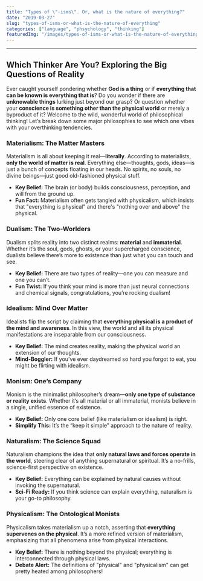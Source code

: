 ```yaml
---
title: "Types of \"-isms\". Or, what is the nature of everything?"
date: "2019-03-27"
slug: "types-of-isms-or-what-is-the-nature-of-everything"
categories: ["language", "phsychology", "thinking"]
featuredImg: "/images/types-of-isms-or-what-is-the-nature-of-everything-featured.jpeg"
---
```

---

## **Which Thinker Are You? Exploring the Big Questions of Reality**


Ever caught yourself pondering whether **God is a thing** or if **everything that can be known is everything that is**? Do you wonder if there are **unknowable things** lurking just beyond our grasp? Or question whether your **conscience is something other than the physical world** or merely a byproduct of it? Welcome to the wild, wonderful world of philosophical thinking! Let’s break down some major philosophies to see which one vibes with your overthinking tendencies.

### **Materialism: The Matter Masters**
Materialism is all about keeping it real—**literally**. According to materialists, **only the world of matter is real**. Everything else—thoughts, gods, ideas—is just a bunch of concepts floating in our heads. No spirits, no souls, no divine beings—just good old-fashioned physical stuff.

- **Key Belief:** The brain (or body) builds consciousness, perception, and will from the ground up.
- **Fun Fact:** Materialism often gets tangled with physicalism, which insists that "everything is physical" and there's "nothing over and above" the physical.

### **Dualism: The Two-Worlders**
Dualism splits reality into two distinct realms: **material** and **immaterial**. Whether it’s the soul, gods, ghosts, or your supercharged conscience, dualists believe there’s more to existence than just what you can touch and see.

- **Key Belief:** There are two types of reality—one you can measure and one you can’t.
- **Fun Twist:** If you think your mind is more than just neural connections and chemical signals, congratulations, you’re rocking dualism!

### **Idealism: Mind Over Matter**
Idealists flip the script by claiming that **everything physical is a product of the mind and awareness**. In this view, the world and all its physical manifestations are inseparable from our consciousness.

- **Key Belief:** The mind creates reality, making the physical world an extension of our thoughts.
- **Mind-Boggler:** If you’ve ever daydreamed so hard you forgot to eat, you might be flirting with idealism.

### **Monism: One’s Company**
Monism is the minimalist philosopher’s dream—**only one type of substance or reality exists**. Whether it’s all material or all immaterial, monists believe in a single, unified essence of existence.

- **Key Belief:** Only one core belief (like materialism or idealism) is right.
- **Simplify This:** It’s the “keep it simple” approach to the nature of reality.

### **Naturalism: The Science Squad**
Naturalism champions the idea that **only natural laws and forces operate in the world**, steering clear of anything supernatural or spiritual. It’s a no-frills, science-first perspective on existence.

- **Key Belief:** Everything can be explained by natural causes without invoking the supernatural.
- **Sci-Fi Ready:** If you think science can explain everything, naturalism is your go-to philosophy.

### **Physicalism: The Ontological Monists**
Physicalism takes materialism up a notch, asserting that **everything supervenes on the physical**. It’s a more refined version of materialism, emphasizing that all phenomena arise from physical interactions.

- **Key Belief:** There is nothing beyond the physical; everything is interconnected through physical laws.
- **Debate Alert:** The definitions of "physical" and "physicalism" can get pretty heated among philosophers!

